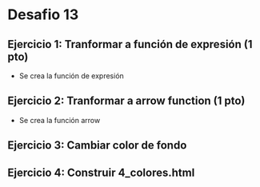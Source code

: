 # Desafio 13 

## Ejercicio 1: Tranformar a función de expresión (1 pto)
- Se crea la función de expresión

## Ejercicio 2: Tranformar a arrow function (1 pto)
- Se crea la función arrow

## Ejercicio 3: Cambiar color de fondo  

## Ejercicio 4: Construir 4_colores.html

